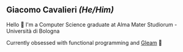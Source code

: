 ## Giacomo Cavalieri _(He/Him)_
Hello 👋 I'm a Computer Science graduate at Alma Mater Studiorum - Università di Bologna

Currently obsessed with functional programming and [Gleam](https://gleam.run) 💜
